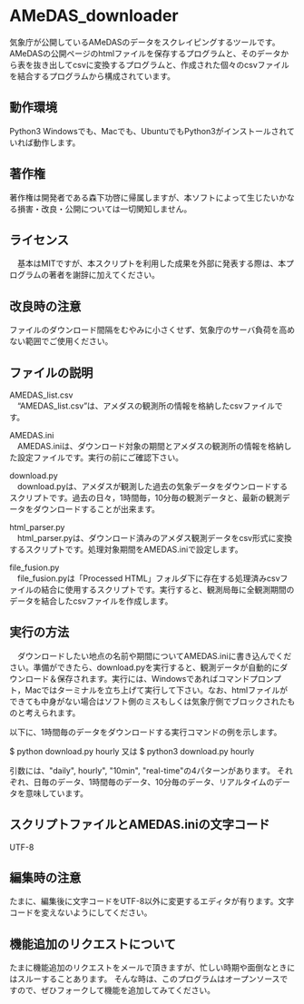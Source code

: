 # AMeDAS_downloader
気象庁が公開しているAMeDASのデータをスクレイピングするツールです。
AMeDASの公開ページのhtmlファイルを保存するプログラムと、そのデータから表を抜き出してcsvに変換するプログラムと、作成された個々のcsvファイルを結合するプログラムから構成されています。

## 動作環境
Python3
Windowsでも、Macでも、UbuntuでもPython3がインストールされていれば動作します。

## 著作権
  著作権は開発者である森下功啓に帰属しますが、本ソフトによって生じたいかなる損害・改良・公開については一切関知しません。

## ライセンス
　基本はMITですが、本スクリプトを利用した成果を外部に発表する際は、本プログラムの著者を謝辞に加えてください。

## 改良時の注意
ファイルのダウンロード間隔をむやみに小さくせず、気象庁のサーバ負荷を高めない範囲でご使用ください。

## ファイルの説明
AMEDAS_list.csv  
　“AMEDAS_list.csv”は、アメダスの観測所の情報を格納したcsvファイルです。
 
AMEDAS.ini  
　AMEDAS.iniは、ダウンロード対象の期間とアメダスの観測所の情報を格納した設定ファイルです。実行の前にご確認下さい。

download.py  
　download.pyは、アメダスが観測した過去の気象データをダウンロードするスクリプトです。過去の日々，1時間毎，10分毎の観測データと、最新の観測データをダウンロードすることが出来ます。

html_parser.py  
　html_parser.pyは、ダウンロード済みのアメダス観測データをcsv形式に変換するスクリプトです。処理対象期間をAMEDAS.iniで設定します。

file_fusion.py  
　file_fusion.pyは「Processed HTML」フォルダ下に存在する処理済みcsvファイルの結合に使用するスクリプトです。実行すると、観測局毎に全観測期間のデータを結合したcsvファイルを作成します。

## 実行の方法
　ダウンロードしたい地点の名前や期間についてAMEDAS.iniに書き込んでください。準備ができたら、download.pyを実行すると、観測データが自動的にダウンロード＆保存されます。実行には、Windowsであればコマンドプロンプト，Macではターミナルを立ち上げて実行して下さい。なお、htmlファイルができても中身がない場合はソフト側のミスもしくは気象庁側でブロックされたものと考えられます。

以下に、1時間毎のデータをダウンロードする実行コマンドの例を示します。

$ python download.py hourly
又は
$ python3 download.py hourly

引数には、"daily", hourly", "10min", "real-time"の4パターンがあります。
それぞれ、日毎のデータ、1時間毎のデータ、10分毎のデータ、リアルタイムのデータを意味しています。

## スクリプトファイルとAMEDAS.iniの文字コード
  UTF-8

## 編集時の注意
  たまに、編集後に文字コードをUTF-8以外に変更するエディタが有ります。文字コードを変えないようにしてください。

## 機能追加のリクエストについて
たまに機能追加のリクエストをメールで頂きますが、忙しい時期や面倒なときにはスルーすることあります。
そんな時は、このプログラムはオープンソースですので、ぜひフォークして機能を追加してみてください。
